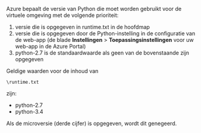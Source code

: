 Azure bepaalt de versie van Python die moet worden gebruikt voor de virtuele omgeving met de volgende prioriteit:

1. versie die is opgegeven in runtime.txt in de hoofdmap
2. versie die is opgegeven door de Python-instelling in de configuratie van de web-app (de blade **Instellingen** > **Toepassingsinstellingen** voor uw web-app in de Azure Portal)
3. python-2.7 is de standaardwaarde als geen van de bovenstaande zijn opgegeven

Geldige waarden voor de inhoud van 

    \runtime.txt

zijn:

* python-2.7
* python-3.4

Als de microversie (derde cijfer) is opgegeven, wordt dit genegeerd.

<!--HONumber=Sep16_HO3-->


